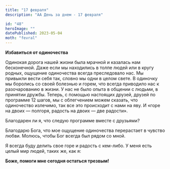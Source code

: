 ```yaml
---
title: "17 февраля"
description: "АА День за днем - 17 февраля"

id: "48"
heroImage: ""
datePublished: 2023-05-04
moth: "fevral"
---
```


**Избавиться от одиночества**

Одинокая дорога нашей жизни была мрачной и казалась нам бесконечной. Даже если
мы находились в толпе людей или в кругу родных, ощущение одиночества всегда
преследовало нас. Мы привыкли вести себя так, словно мы одни в целом свете. В
одиночку мы боролись со своей болезнью и горем, что всегда приводило нас к
разочарованию в жизни. У нас не было опыта в общении с людьми, в принятии
дружбы. Теперь, с помощью настоящих друзей, друзей по программе 12 шагов, мы с
облегчением можем сказать, что одиночество излечимо, так все это происходит с
нами на яву. И «горе на двоих — полгоря, радость на двоих — две радости».

Благодарен ли я, что следую программе вместе с друзьями?

Благодарю Бога, что мое ощущение одиночества перерастает в чувство любви.
Молюсь, чтобы Бог всегда был рядом со мной.

Я всегда буду делить свое горе и радость с кем-либо. У меня есть целый мир
людей, таких же, как я:

**Боже, помоги мне сегодня остаться трезвым!**
